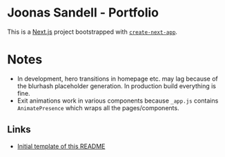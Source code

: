 # Joonas Sandell - Portfolio

This is a [Next.js](https://nextjs.org/) project bootstrapped with [`create-next-app`](https://github.com/vercel/next.js/tree/canary/packages/create-next-app).

# Notes

- In development, hero transitions in homepage etc. may lag because of the blurhash placeholder generation. In production build everything is fine.
- Exit animations work in various components because `_app.js` contains `AnimatePresence` which wraps all the pages/components.

## Links

- [Initial template of this README](https://github.com/vercel/next.js/blob/canary/packages/create-next-app/templates/default/README-template.md)

